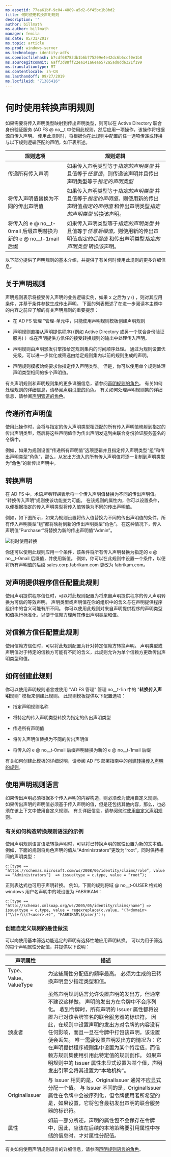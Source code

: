 ```yaml
---
ms.assetid: 77aa61bf-9c04-4889-a5d2-6f45bc1b8bd2
title: 何时使用转换声明规则
description: ''
author: billmath
ms.author: billmath
manager: femila
ms.date: 05/31/2017
ms.topic: article
ms.prod: windows-server
ms.technology: identity-adfs
ms.openlocfilehash: b7cdf68783db1b6b775209e4e42dc6b6ccf0e1b8
ms.sourcegitcommit: 6aff3d88ff22ea141a6ea6572a5ad8dd6321f199
ms.translationtype: MT
ms.contentlocale: zh-CN
ms.lasthandoff: 09/27/2019
ms.locfileid: "71385416"
---
```

# <a name="when-to-use-a-transform-claim-rule"></a>何时使用转换声明规则
如果需要将传入声明类型映射到传出声明类型，则可以在 Active Directory 联合身份验证服务 \(AD FS @ no__t 中使用此规则，然后应用一项操作，该操作将根据源自传入声明。 使用此规则时，将根据你在此规则中配置的任一选项传递或转换与以下规则逻辑匹配的声明，如下表所述。  
  
|规则选项|规则逻辑|  
|---------------|--------------|  
|传递所有传入声明|如果传入声明类型等于*指定的声明类型* 并且值等于*任意值*，则传递该声明并且传出声明类型等于*指定的声明类型*|  
|将传入声明值替换为不同的传出声明值|如果传入声明类型等于*指定的声明类型* 并且值等于*指定的声明值*，则使用新的传出声明值*指定的声明值* 和传出声明类型*指定的声明类型* 转换该声明。|  
|将传入的 e @ no__t-0mail 后缀声明替换为新的 e @ no__t-1mail 后缀|如果传入声明类型等于*指定的声明类型* 并且值等于*任意后缀值*，则使用新的传出声明值*指定的后缀值* 和传出声明类型*指定的声明类型* 转换该声明。|  
  
以下部分提供了声明规则的基本介绍，并提供了有关何时使用此规则的更多详细信息。  
  
## <a name="about-claim-rules"></a>关于声明规则  
声明规则表示将接受传入声明的业务逻辑实例，如果 x 之后为 y \(\) ，则对其应用条件，并基于条件参数生成传出声明。 下面的列表概述了在进一步阅读本主题中的内容之前应了解的有关声明规则的重要提示：  
  
-   在 AD FS 管理 "管理\-单元中，只能使用声明规则模板创建声明规则  
  
-   声明规则直接从声明提供程序\(（例如 Active Directory 或另一个联合身份验证服务\) ）或在声明提供方信任的接受转换规则的输出中处理传入声明。  
  
-   声明规则由声明颁发引擎按给定规则集内的时间顺序处理。 通过为规则设置优先级，可以进一步优化或筛选由给定规则集内以前的规则生成的声明。  
  
-   声明规则模板始终要求你指定传入声明类型。 但是，你可以使用单个规则处理声明类型相同的多个声明值。  
  
有关声明规则和声明规则集的更多详细信息，请参阅[声明规则的角色](The-Role-of-Claim-Rules.md)。 有关如何处理规则的详细信息，请参阅[声明引擎的角色](The-Role-of-the-Claims-Engine.md)。 有关如何处理声明规则集的详细信息，请参阅[声明管道的角色](The-Role-of-the-Claims-Pipeline.md)。  
  
## <a name="pass-through-all-claim-values"></a>传递所有声明值  
使用此操作时，会将与指定的传入声明类型相匹配的所有传入声明值映射到指定的传出声明类型，然后将这些声明值作为传出声明发送到由联合身份验证服务签名的令牌中。  
  
例如，如果为规则设置“传递所有声明值”选项逻辑并且指定传入声明类型“组”和传出声明类型“角色”，那么，从发出方流入的所有传入声明值将逐一复制到声明类型为“角色”的新传出声明中。  
  
## <a name="transforming-a-claim"></a>转换声明  
在 AD FS 中，术语*声明转换*表示将一个传入声明值替换为不同的传出声明值。 “转换传入声明”规则使该功能变为可能。 在该规则的属性内，你可以设置条件，以便根据指定的传入声明类型将传入值转换为不同的传出声明值。  
  
例如，如下图所示，如果为规则设置将传入值替换为不同的传出声明值的条件，所有传入声明类型“组”都将映射到新的传出声明类型“角色”。 在这种情况下，传入声明值“Purchaser”将替换为新的传出声明值“Admin”。  
  
![何时使用转换](media/adfs2_transform.gif)  
  
你还可以使用此规则应用一个条件，该条件将所有传入声明替换为指定的 e @ no__t-0mail 后缀值，并使用新值。 例如，你可以在此规则中设置一个条件，以便将所有声明值的后缀 sales.corp.fabrikam.com 更改为 fabrikam.com。  
  
## <a name="configuring-this-rule-on-a-claims-provider-trust"></a>对声明提供程序信任配置此规则  
使用声明提供程序信任时，可以将此规则配置为将来自声明提供程序的传入声明转换为可信的等效声明。 声明类型或声明值在你的组织中的含义与在声明提供程序组织中的含义可能有所不同。 你可以使用此规则对来自声明提供程序的声明类型和值执行标准化，以便于信赖方理解其传出声明类型和值。  
  
## <a name="configuring-this-rule-on-a-relying-party-trust"></a>对信赖方信任配置此规则  
使用信赖方信任时，可以将此规则配置为针对特定信赖方转换声明。 声明类型或声明值对于特定的信赖方可能有不同的含义，此规则允许为单个信赖方更改传出声明类型和值。  
  
## <a name="how-to-create-this-rule"></a>如何创建此规则  
你可以使用声明规则语言或使用 "AD FS 管理" 管理 no__t-1in 中的 "**转换传入声明**规则" 模板来创建此规则。 此规则模板提供以下配置选项：  
  
-   指定声明规则名称  
  
-   将特定的传入声明类型转换为指定的传出声明类型  
  
-   传递所有声明值  
  
-   将传入声明值替换为不同的传出声明值  
  
-   将传入的 e @ no__t-0mail 后缀声明替换为新的 e @ no__t-1mail 后缀  
  
有关如何创建此模板的详细说明，请参阅 AD FS 部署指南中的[创建转换传入声明的规则](https://technet.microsoft.com/library/dd807068.aspx)。  
  
## <a name="using-the-claim-rule-language"></a>使用声明规则语言  
如果传出声明必须根据多个传入声明的内容构造，则必须改为使用自定义规则。 如果传出声明的声明值必须基于传入声明的值，但是还包括其他内容，那么，也必须在该上下文中使用自定义规则。 有关详细信息，请参阅[何时使用自定义声明规则](When-to-Use-a-Custom-Claim-Rule.md)。  
  
### <a name="examples-of-how-to-construct-a-transform-rule-syntax"></a>有关如何构造转换规则语法的示例  
使用声明规则语言语法转换声明时，可以将已转换声明的属性设置为新的文本值。 例如，下面的规则将角色声明的值从“Administrators”更改为“root”，同时保持相同的声明类型：  
  
```  
c:[type == “https://schemas.microsoft.com/ws/2008/06/identity/claims/role”, value == “Administrators”]  => issue(type = c.type, value = “root”);  
```  
  
正则表达式也可用于声明转换。 例如，下面的规则将域 @ no__t-0USER 格式的 windows 用户名声明中的域设置为 FABRIKAM：  
  
```  
c:[type == "http://schemas.xmlsoap.org/ws/2005/05/identity/claims/name"] => issue(type = c.type, value = regexreplace(c.value, "(?<domain>[^\\]+)\\(?<user>.+)", "FABRIKAM\${user}"));  
```  
  
### <a name="best-practices-for-creating-custom-rules"></a>创建自定义规则的最佳做法  
可以向使用基本筛选功能选定的声明有选择性地应用声明转换。 可以为用于筛选的每个声明属性分配值，并提供以下说明：  
  
|声明属性|描述|  
|------------------|---------------|  
|Type、Value、ValueType|为这些属性分配值的频率最高。 必须为生成的已转换声明至少指定类型和值。|  
|颁发者|虽然声明规则语言允许设置声明的发出方，但通常不建议这样做。 声明的发出方在令牌中不会序列化。 收到令牌时，所有声明的 Issuer 属性都将设置为已对该令牌签名的联合服务器的标识符。 因此，在规则中设置声明的发出方对令牌的内容没有任何影响，而且一旦在令牌中打包该声明，该设置便会丢失。 唯一需要设置声明发出方的情况为：它在声明提供程序规则集中设置为某个特定值，而信赖方规则集使用引用此特定值的规则创作。 如果声明规则中的 Issuer 属性未显式设置为某个值，声明发出引擎会将其设置为“本地机构”。|  
|OriginalIssuer|与 Issuer 相同的是，OriginalIssuer 通常不应显式分配一个值。 与 Issuer 不同的是，OriginalIssuer 属性在令牌中会被序列化，但令牌使用者所希望的是，如果设置，它将包含最初发出声明的联合服务器的标识符。|  
|属性|如前一部分所述，声明的属性包不会保存在令牌中，因此，应该在后续的本地策略要引用属性中存储的信息时，才对属性分配值。|  
  
有关如何使用声明规则语言的详细信息，请参阅[声明规则语言的角色](The-Role-of-the-Claim-Rule-Language.md)。  
  

